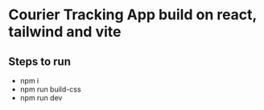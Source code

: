# Courier Tracking App build on react, tailwind and vite
## Steps to run
- npm i
- npm run build-css
- npm run dev